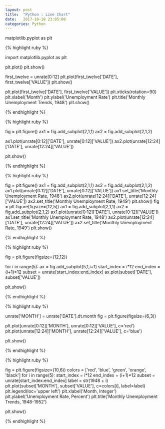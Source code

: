 ```yaml
---
layout: post
title:  "Python : Line Chart"
date:   2017-10-18 23:05:00
categories: Python
---
```


matplotlib.pyplot as plt

{% highlight ruby %}

import matplotlib.pyplot as plt

plt.plot()
plt.show()

first_twelve = unrate[0:12]
plt.plot(first_twelve['DATE'], first_twelve['VALUE'])
plt.show()

plt.plot(first_twelve['DATE'], first_twelve['VALUE'])
plt.xticks(rotation=90)
plt.xlabel('Month')
plt.ylabel('Unemployment Rate')
plt.title('Monthly Unemployment Trends, 1948')
plt.show()

{% endhighlight %}

{% highlight ruby %}

fig = plt.figure()
ax1 = fig.add_subplot(2,1,1)
ax2 = fig.add_subplot(2,1,2)

ax1.plot(unrate[0:12]['DATE'], unrate[0:12]['VALUE'])
ax2.plot(unrate[12:24]['DATE'], unrate[12:24]['VALUE'])

plt.show()

{% endhighlight %}

{% highlight ruby %}

fig = plt.figure()
ax1 = fig.add_subplot(2,1,1)
ax2 = fig.add_subplot(2,1,2)
ax1.plot(unrate[0:12]['DATE'], unrate[0:12]['VALUE'])
ax1.set_title('Monthly Unemployment Rate, 1948')
ax2.plot(unrate[12:24]['DATE'], unrate[12:24]['VALUE'])
ax2.set_title('Monthly Unemployment Rate, 1949')
plt.show()
fig = plt.figure(figsize=(12,5))
ax1 = fig.add_subplot(2,1,1)
ax2 = fig.add_subplot(2,1,2)
ax1.plot(unrate[0:12]['DATE'], unrate[0:12]['VALUE'])
ax1.set_title('Monthly Unemployment Rate, 1948')
ax2.plot(unrate[12:24]['DATE'], unrate[12:24]['VALUE'])
ax2.set_title('Monthly Unemployment Rate, 1949')
plt.show()

{% endhighlight %}

{% highlight ruby %}

fig = plt.figure(figsize=(12,12))

for i in range(5):
    ax = fig.add_subplot(5,1,i+1)
    start_index = i*12
    end_index = (i+1)*12
    subset = unrate[start_index:end_index]
    ax.plot(subset['DATE'], subset['VALUE'])

plt.show()

{% endhighlight %}

{% highlight ruby %}

unrate['MONTH'] = unrate['DATE'].dt.month
fig = plt.figure(figsize=(6,3))

plt.plot(unrate[0:12]['MONTH'], unrate[0:12]['VALUE'], c='red')
plt.plot(unrate[12:24]['MONTH'], unrate[12:24]['VALUE'], c='blue')

plt.show()

{% endhighlight %}


{% highlight ruby %}

fig = plt.figure(figsize=(10,6))
colors = ['red', 'blue', 'green', 'orange', 'black']
for i in range(5):
    start_index = i*12
    end_index = (i+1)*12
    subset = unrate[start_index:end_index]
    label = str(1948 + i)
    plt.plot(subset['MONTH'], subset['VALUE'], c=colors[i], label=label)
plt.legend(loc='upper left')
plt.xlabel('Month, Integer')
plt.ylabel('Unemployment Rate, Percent')
plt.title('Monthly Unemployment Trends, 1948-1952')

plt.show()

{% endhighlight %}

